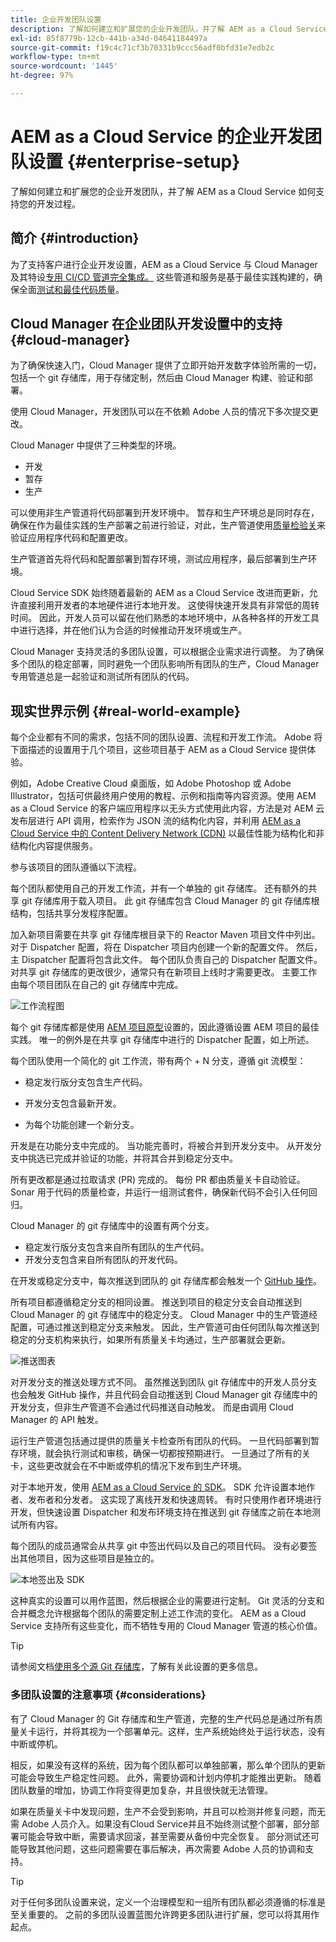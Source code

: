 ```yaml
---
title: 企业开发团队设置
description: 了解如何建立和扩展您的企业开发团队，并了解 AEM as a Cloud Service 如何支持您的开发过程。
exl-id: 85f8779b-12cb-441b-a34d-04641184497a
source-git-commit: f19c4c71cf3b70331b9ccc56adf0bfd31e7edb2c
workflow-type: tm+mt
source-wordcount: '1445'
ht-degree: 97%

---
```


# AEM as a Cloud Service 的企业开发团队设置 {#enterprise-setup}

了解如何建立和扩展您的企业开发团队，并了解 AEM as a Cloud Service 如何支持您的开发过程。

## 简介 {#introduction}

为了支持客户进行企业开发设置，AEM as a Cloud Service 与 Cloud Manager 及其特设[专用 CI/CD 管道完全集成。](/help/implementing/cloud-manager/configuring-pipelines/introduction-ci-cd-pipelines.md) 这些管道和服务是基于最佳实践构建的，确保全面[测试和最佳代码质量](/help/implementing/cloud-manager/code-quality-testing.md)。

## Cloud Manager 在企业团队开发设置中的支持 {#cloud-manager}

为了确保快速入门，Cloud Manager 提供了立即开始开发数字体验所需的一切，包括一个 git 存储库，用于存储定制，然后由 Cloud Manager 构建、验证和部署。

使用 Cloud Manager，开发团队可以在不依赖 Adobe 人员的情况下多次提交更改。

Cloud Manager 中提供了三种类型的环境。

* 开发
* 暂存
* 生产

可以使用非生产管道将代码部署到开发环境中。 暂存和生产环境总是同时存在，确保在作为最佳实践的生产部署之前进行验证，对此，生产管道使用[质量检验关](/help/implementing/cloud-manager/custom-code-quality-rules.md)来验证应用程序代码和配置更改。

生产管道首先将代码和配置部署到暂存环境，测试应用程序，最后部署到生产环境。

Cloud Service SDK 始终随着最新的 AEM as a Cloud Service 改进而更新，允许直接利用开发者的本地硬件进行本地开发。 这使得快速开发具有非常低的周转时间。 因此，开发人员可以留在他们熟悉的本地环境中，从各种各样的开发工具中进行选择，并在他们认为合适的时候推动开发环境或生产。

Cloud Manager 支持灵活的多团队设置，可以根据企业需求进行调整。 为了确保多个团队的稳定部署，同时避免一个团队影响所有团队的生产，Cloud Manager 专用管道总是一起验证和测试所有团队的代码。

## 现实世界示例 {#real-world-example}

每个企业都有不同的需求，包括不同的团队设置、流程和开发工作流。 Adobe 将下面描述的设置用于几个项目，这些项目基于 AEM as a Cloud Service 提供体验。

例如，Adobe Creative Cloud 桌面版，如 Adobe Photoshop 或 Adobe Illustrator，包括可供最终用户使用的教程、示例和指南等内容资源。使用 AEM as a Cloud Service 的客户端应用程序以无头方式使用此内容，方法是对 AEM 云发布层进行 API 调用，检索作为 JSON 流的结构化内容，并利用 [AEM as a Cloud Service 中的 Content Delivery Network (CDN)](/help/implementing/dispatcher/cdn.md#content-delivery) 以最佳性能为结构化和非结构化内容提供服务。

参与该项目的团队遵循以下流程。

每个团队都使用自己的开发工作流，并有一个单独的 git 存储库。 还有额外的共享 git 存储库用于载入项目。 此 git 存储库包含 Cloud Manager 的 git 存储库根结构，包括共享分发程序配置。

加入新项目需要在共享 git 存储库根目录下的 Reactor Maven 项目文件中列出。 对于 Dispatcher 配置，将在 Dispatcher 项目内创建一个新的配置文件。 然后，主 Dispatcher 配置将包含此文件。 每个团队负责自己的 Dispatcher 配置文件。 对共享 git 存储库的更改很少，通常只有在新项目上线时才需要更改。 主要工作由每个项目团队在自己的 git 存储库中完成。

![工作流程图](/help/implementing/cloud-manager/assets/team-setup1.png)

每个 git 存储库都是使用 [AEM 项目原型](https://experienceleague.adobe.com/docs/experience-manager-core-components/using/developing/archetype/overview.html)设置的，因此遵循设置 AEM 项目的最佳实践。 唯一的例外是在共享 git 存储库中进行的 Dispatcher 配置，如上所述。

每个团队使用一个简化的 git 工作流，带有两个 + N 分支，遵循 git 流模型：

* 稳定发行版分支包含生产代码。

* 开发分支包含最新开发。

* 为每个功能创建一个新分支。

开发是在功能分支中完成的。 当功能完善时，将被合并到开发分支中。 从开发分支中挑选已完成并验证的功能，并将其合并到稳定分支中。

所有更改都是通过拉取请求 (PR) 完成的。 每份 PR 都由质量关卡自动验证。 Sonar 用于代码的质量检查，并运行一组测试套件，确保新代码不会引入任何回归。

Cloud Manager 的 git 存储库中的设置有两个分支。

* 稳定发行版分支包含来自所有团队的生产代码。
* 开发分支包含来自所有团队的开发代码。

在开发或稳定分支中，每次推送到团队的 git 存储库都会触发一个 [GitHub 操作](/help/implementing/cloud-manager/managing-code/working-with-multiple-source-git-repositories.md#managing-code)。

所有项目都遵循稳定分支的相同设置。 推送到项目的稳定分支会自动推送到 Cloud Manager 的 git 存储库中的稳定分支。 Cloud Manager 中的生产管道经配置，可通过推送到稳定分支来触发。 因此，生产管道可由任何团队每次推送到稳定的分支机构来执行，如果所有质量关卡均通过，生产部署就会更新。

![推送图表](/help/implementing/cloud-manager/assets/team-setup2.png)

对开发分支的推送处理方式不同。 虽然推送到团队 git 存储库中的开发人员分支也会触发 GitHub 操作，并且代码会自动推送到 Cloud Manager git 存储库中的开发分支，但非生产管道不会通过代码推送自动触发。 而是由调用 Cloud Manager 的 API 触发。

运行生产管道包括通过提供的质量关卡检查所有团队的代码。 一旦代码部署到暂存环境，就会执行测试和审核，确保一切都按预期进行。 一旦通过了所有的关卡，这些更改就会在不中断或停机的情况下发布到生产环境。

对于本地开发，使用 [AEM as a Cloud Service 的 SDK](/help/implementing/developing/introduction/aem-as-a-cloud-service-sdk.md#developing)。 SDK 允许设置本地作者、发布者和分发者。 这实现了离线开发和快速周转。 有时只使用作者环境进行开发，但快速设置 Dispatcher 和发布环境支持在推送到 git 存储库之前在本地测试所有内容。

每个团队的成员通常会从共享 git 中签出代码以及自己的项目代码。 没有必要签出其他项目，因为这些项目是独立的。

![本地签出及 SDK](/help/implementing/cloud-manager/assets/team-setup3.png)

这种真实的设置可以用作蓝图，然后根据企业的需要进行定制。 Git 灵活的分支和合并概念允许根据每个团队的需要定制上述工作流的变化。 AEM as a Cloud Service 支持所有这些变化，而不牺牲专用的 Cloud Manager 管道的核心价值。

>[!TIP]
>
>请参阅文档[使用多个源 Git 存储库](https://experienceleague.adobe.com/docs/experience-manager-cloud-manager/using/managing-code/working-with-multiple-source-git-repos.html#managing-code)，了解有关此设置的更多信息。

### 多团队设置的注意事项 {#considerations}

有了 Cloud Manager 的 Git 存储库和生产管道，完整的生产代码总是通过所有质量关卡运行，并将其视为一个部署单元。这样，生产系统始终处于运行状态，没有中断或停机。

相反，如果没有这样的系统，因为每个团队都可以单独部署，那么单个团队的更新可能会导致生产稳定性问题。 此外，需要协调和计划内停机才能推出更新。 随着团队数量的增加，协调工作将变得更加复杂，并且很快就无法管理。

如果在质量关卡中发现问题，生产不会受到影响，并且可以检测并修复问题，而无需 Adobe 人员介入。如果没有Cloud Service并且不始终测试整个部署，部分部署可能会导致中断，需要请求回滚，甚至需要从备份中完全恢复。 部分测试还可能导致其他问题，这些问题需要在事后解决，再次需要 Adobe 人员的协调和支持。

>[!TIP]
>
>对于任何多团队设置来说，定义一个治理模型和一组所有团队都必须遵循的标准是至关重要的。 之前的多团队设置蓝图允许跨更多团队进行扩展，您可以将其用作起点。
